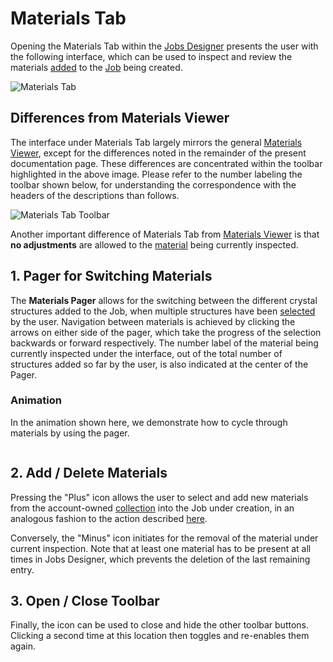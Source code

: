 # Materials Tab

Opening the Materials Tab within the [Jobs Designer](overview.md) presents the user with the following interface, which can be used to inspect and review the materials [added](actions-header-menu/select-materials.md) to the [Job](../jobs/overview.md) being created.

![Materials Tab](../images/jobs-designer/materials-tab.png "Materials Tab")

## Differences from Materials Viewer

The interface under Materials Tab largely mirrors the general [Materials Viewer](../materials/ui/viewer.md), except for the differences noted in the remainder of the present documentation page. These differences are concentrated within the toolbar highlighted in the above image. Please refer to the number labeling the toolbar shown below, for understanding the correspondence with the headers of the descriptions than follows. 

![Materials Tab Toolbar](../images/jobs-designer/materials-tab-toolbar.png "Materials Tab Toolbar")

Another important difference of Materials Tab from [Materials Viewer](../materials/ui/viewer.md) is that **no adjustments** are allowed to the [material](../materials/overview.md) being currently inspected.

## 1. Pager for Switching Materials

The **Materials Pager** allows for the switching between the different crystal structures added to the Job, when multiple structures have been [selected](actions-header-menu/select-materials.md) by the user. Navigation between materials is achieved by clicking the arrows <i class="zmdi zmdi-chevron-left zmdi-hc-border"></i> <i class="zmdi zmdi-chevron-right zmdi-hc-border"></i> on either side of the pager, which take the progress of the selection backwards or forward respectively. The number label of the material being currently inspected under the interface, out of the total number of structures added so far by the user, is also indicated at the center of the Pager. 

### Animation

In the animation shown here, we demonstrate how to cycle through materials by using the pager.

<img data-gifffer="/images/jobs-designer/materials-pager.gif">

## 2. Add / Delete Materials

Pressing the "Plus" icon <i class="zmdi zmdi-plus zmdi-hc-border"></i> allows the user to select and add new materials from the account-owned [collection](../accounts/collections.md) into the Job under creation, in an analogous fashion to the action described [here](actions-header-menu/select-materials.md).

Conversely, the "Minus" icon <i class="zmdi zmdi-minus zmdi-hc-border"></i> initiates for the removal of the material under current inspection. Note that at least one material has to be present at all times in Jobs Designer, which prevents the deletion of the last remaining entry. 

## 3. Open / Close Toolbar

Finally, the <i class="zmdi zmdi-close zmdi-hc-border"></i> icon can be used to close and hide the other toolbar buttons. Clicking a second time at this location then toggles and re-enables them again.
